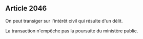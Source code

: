 Article 2046
----
On peut transiger sur l'intérêt civil qui résulte d'un délit.

La transaction n'empêche pas la poursuite du ministère public.
